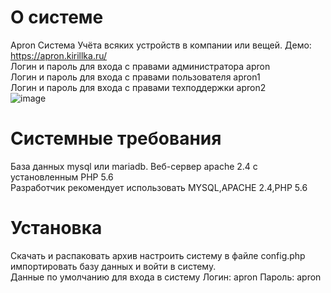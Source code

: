 # О системе
Apron Система Учёта всяких устройств в компании или вещей.
Демо: https://apron.kirillka.ru/
<br/>
Логин и пароль для входа с правами администратора apron
<br/>
Логин и пароль для входа с правами пользователя apron1
<br/>
Логин и пароль для входа с правами техподдержки apron2
<br/>
![image](https://user-images.githubusercontent.com/90477403/195337591-69d34027-516d-4850-a101-e9b11d864b13.png)
# Системные требования
База данных mysql или mariadb. Веб-сервер apache 2.4 с установленным PHP 5.6
<br/>
Разработчик рекомендует использовать MYSQL,APACHE 2.4,PHP 5.6
# Установка
Скачать и распаковать архив настроить систему в файле config.php импортировать базу данных и войти в систему.
<br/>
Данные по умолчанию для входа в систему Логин: apron Пароль: apron
